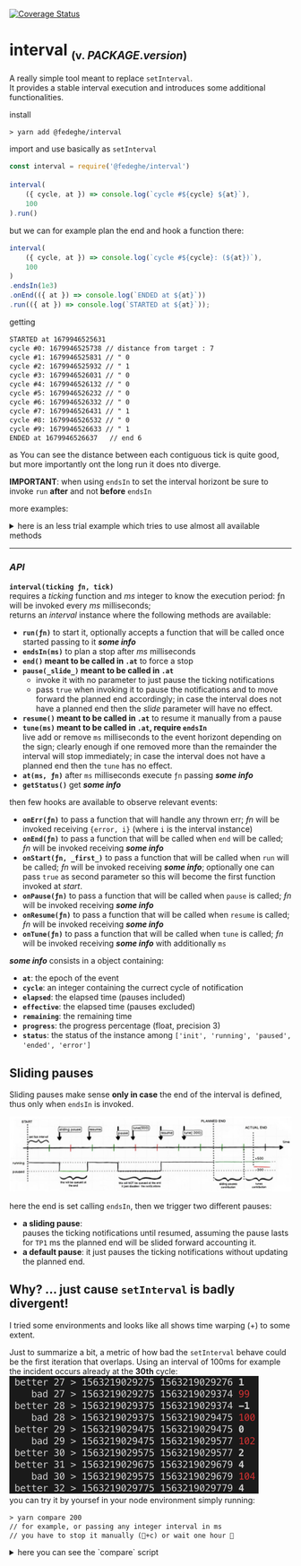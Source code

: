 [![Coverage Status](https://coveralls.io/repos/github/fedeghe/interval/badge.svg?branch=master)](https://coveralls.io/github/fedeghe/interval?branch=master)  
# interval <sub><small>(v. $PACKAGE.version$)</small></sub>

A really simple tool meant to replace `setInterval`.  
It provides a stable interval execution and introduces some additional functionalities.

install
``` shell
> yarn add @fedeghe/interval 
```
import and use basically as `setInterval` 
``` js
const interval = require('@fedeghe/interval')

interval(
    ({ cycle, at }) => console.log(`cycle #${cycle} ${at}`),
    100
).run()
```
but we can for example plan the end and hook a function there:
``` js
interval(
    ({ cycle, at }) => console.log(`cycle #${cycle}: (${at})`),
    100
)
.endsIn(1e3)
.onEnd(({ at }) => console.log(`ENDED at ${at}`))
.run(({ at }) => console.log(`STARTED at ${at}`));

```

getting

```
STARTED at 1679946525631
cycle #0: 1679946525738 // distance from target : 7
cycle #1: 1679946525831 // " 0
cycle #2: 1679946525932 // " 1
cycle #3: 1679946526031 // " 0
cycle #4: 1679946526132 // " 0
cycle #5: 1679946526232 // " 0
cycle #6: 1679946526332 // " 0
cycle #7: 1679946526431 // " 1
cycle #8: 1679946526532 // " 0
cycle #9: 1679946526633 // " 1
ENDED at 1679946526637   // end 6
```
as You can see the distance between each contiguous tick is quite good, but more importantly ont the long run it does nto diverge.

**IMPORTANT**: when using `endsIn` to set the interval horizont be sure to invoke `run` **after** and  not **before** `endsIn`

more examples:


<details>
<summary>here is an less trial example which tries to use almost all available methods</summary>

``` js  
$$./../check/index7.js$$
```

and the output is similar to

``` 
The very first start, wins over others onStart
start 1 (1682288747176)
start 2, add more really needed (same at 1682288747176)
{"cycle":0,"remaining":939,"elapsed":61,"effective":61,"progress":6.1}
{"cycle":1,"remaining":899,"elapsed":101,"effective":101,"progress":10.1}
{"cycle":2,"remaining":849,"elapsed":151,"effective":151,"progress":15.1}
{"cycle":3,"remaining":799,"elapsed":201,"effective":201,"progress":20.1}
pausing { elapsed: 230, effective: 230 }
resuming { elapsed: 431, effective: 431 }
{"cycle":5,"remaining":749,"elapsed":450,"effective":251,"progress":25.1}
{"cycle":6,"remaining":699,"elapsed":500,"effective":301,"progress":30.1}
{"cycle":7,"remaining":648,"elapsed":551,"effective":352,"progress":35.2}
tuning at 1682288747777
{"cycle":8,"remaining":1198,"elapsed":601,"effective":402,"progress":25.125}
{"cycle":9,"remaining":1148,"elapsed":651,"effective":452,"progress":28.25}
{"cycle":10,"remaining":1099,"elapsed":700,"effective":501,"progress":31.313}
{"cycle":11,"remaining":1048,"elapsed":751,"effective":552,"progress":34.5}
{"cycle":12,"remaining":998,"elapsed":801,"effective":602,"progress":37.625}
{"cycle":13,"remaining":949,"elapsed":850,"effective":651,"progress":40.688}
tuning at 1682288748077
{"cycle":14,"remaining":1398,"elapsed":901,"effective":702,"progress":33.429}
{"cycle":15,"remaining":1348,"elapsed":951,"effective":752,"progress":35.81}
{"cycle":16,"remaining":1299,"elapsed":1000,"effective":801,"progress":38.143}
tuning at 1682288748227
{"cycle":17,"remaining":948,"elapsed":1051,"effective":852,"progress":47.333}
{"cycle":18,"remaining":898,"elapsed":1101,"effective":902,"progress":50.111}
{"cycle":19,"remaining":848,"elapsed":1151,"effective":952,"progress":52.889}
{"cycle":20,"remaining":798,"elapsed":1201,"effective":1002,"progress":55.667}
{"cycle":21,"remaining":749,"elapsed":1250,"effective":1051,"progress":58.389}
{"cycle":22,"remaining":698,"elapsed":1301,"effective":1102,"progress":61.222}
{"cycle":23,"remaining":649,"elapsed":1350,"effective":1151,"progress":63.944}
{"cycle":24,"remaining":598,"elapsed":1401,"effective":1202,"progress":66.778}
{"cycle":25,"remaining":548,"elapsed":1451,"effective":1252,"progress":69.556}
{"cycle":26,"remaining":498,"elapsed":1501,"effective":1302,"progress":72.333}
{"cycle":27,"remaining":448,"elapsed":1551,"effective":1352,"progress":75.111}
{"cycle":28,"remaining":398,"elapsed":1601,"effective":1402,"progress":77.889}
{"cycle":29,"remaining":346,"elapsed":1653,"effective":1454,"progress":80.778}
{"cycle":30,"remaining":295,"elapsed":1704,"effective":1505,"progress":83.611}
{"cycle":31,"remaining":249,"elapsed":1750,"effective":1551,"progress":86.167}
{"cycle":32,"remaining":198,"elapsed":1801,"effective":1602,"progress":89}
{"cycle":33,"remaining":148,"elapsed":1851,"effective":1652,"progress":91.778}
{"cycle":34,"remaining":99,"elapsed":1900,"effective":1701,"progress":94.5}
{"cycle":35,"remaining":48,"elapsed":1951,"effective":1752,"progress":97.333}
Ended in 2000 ms (100%)
```


</details>

---

### _API_
**`interval(ticking ƒn, tick)`**  
requires a _ticking_ function and _ms_ integer to know the execution period: ƒn will be invoked every _ms_ milliseconds;  
 returns an _interval_ instance where the following methods are available:

- **`run(ƒn)`** to start it, optionally accepts a function that will be called once started passing to it _**some info**_
- **`endsIn(ms)`** to plan a stop after _ms_ milliseconds
- **`end()` meant to be called in `.at`** to force a stop  
- **`pause(_slide_)` meant to be called in `.at`**  
    - invoke it with no parameter to just pause the ticking notifications  
    - pass `true` when invoking it to pause the notifications and to move forward the planned end accordingly; in case the interval does not have a planned end then the _slide_ parameter will have no effect. 
- **`resume()` meant to be called in `.at`** to resume it manually from a pause  
- **`tune(ms)` meant to be called in `.at`, require `endsIn`**  
    live add or remove `ms` milliseconds to the event horizont depending on the sign; clearly enough if one removed more than the remainder the interval will stop immediately; in case the interval does not have a planned end then the `tune` has no effect.     
- **`at(ms, ƒn)`** after `ms` milliseconds execute `ƒn` passing _**some info**_     
- **`getStatus()`** get _**some info**_    

then few hooks are available to observe relevant events:
- **`onErr(ƒn)`** to pass a function that will handle any thrown err; _ƒn_ will be invoked receiving `{error, i}` (where `i` is the interval instance)
- **`onEnd(ƒn)`** to pass a function that will be called when `end` will be called; _ƒn_ will be invoked receiving _**some info**_  
- **`onStart(ƒn, _first_)`** to pass a function that will be called when `run` will be called; _ƒn_ will be invoked receiving _**some info**_; optionally one can pass `true` as second parameter so this will become the first function invoked at _start_.
- **`onPause(ƒn)`** to pass a function that will be called when `pause` is called; _ƒn_ will be invoked receiving _**some info**_ 
- **`onResume(ƒn)`** to pass a function that will be called when `resume` is called; _ƒn_ will be invoked receiving _**some info**_  
- **`onTune(ƒn)`** to pass a function that will be called when `tune` is called; _ƒn_ will be invoked receiving _**some info**_ with additionally `ms` 

_**some info**_ consists in a object containing: 
- **`at`**: the epoch of the event 
- **`cycle`**: an integer containing the currect cycle of notification 
- **`elapsed`**: the elapsed time (pauses included)   
- **`effective`**: the elapsed time (pauses excluded)
- **`remaining`**: the remaining time
- **`progress`**: the progress percentage (float, precision 3)
- **`status`**: the status of the instance among `['init', 'running', 'paused', 'ended', 'error']`

## Sliding pauses  
Sliding pauses make sense **only in case** the end of the interval is defined, thus only when `endsIn` is invoked.

![100runs](https://raw.githubusercontent.com/fedeghe/interval/master/schema-slide.jpeg)  

here the end is set calling `endsIn`, then we trigger two different pauses:  
- **a sliding pause**:  
     pauses the ticking notifications until resumed, assuming the pause lasts for `TP1` ms the planned end will be slided forward accounting it.
- **a default pause**: it just pauses the ticking notifications without updating the planned end.

## Why? ... just cause `setInterval` is badly divergent!  
I tried some environments and looks like all shows time warping (+) to some extent.  

Just to summarize a bit, a metric of how bad the `setInterval` behave could be the first iteration that overlaps. 
Using an interval of 100ms for example the incident occurs already at the **30th** cycle:  
![100runs](https://raw.githubusercontent.com/fedeghe/interval/master/compare/100.png)  
you can try it by yoursef in your node environment simply running:  

```
> yarn compare 200
// for example, or passing any integer interval in ms
// you have to stop it manually (+c) or wait one hour 🤣
```

<details>
<summary>here you can see the `compare` script</summary>

``` js  
$$./../compare/test.js$$
```
</details>



